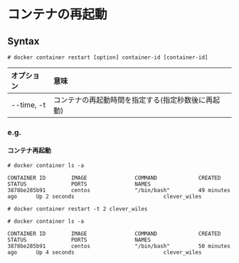 # コンテナの再起動
## Syntax
```
# docker container restart [option] container-id [container-id]
```
|オプション|意味|
|:---|:---|
|--time, -t|コンテナの再起動時間を指定する(指定秒数後に再起動)|
### e.g.
#### コンテナ再起動
```
# docker container ls -a
```
```
CONTAINER ID        IMAGE               COMMAND             CREATED             STATUS              PORTS               NAMES
3878be285b91        centos              "/bin/bash"         49 minutes ago      Up 2 seconds                            clever_wiles
```
```
# docker container restart -t 2 clever_wiles
```
```
# docker container ls -a
```
```
CONTAINER ID        IMAGE               COMMAND             CREATED             STATUS              PORTS               NAMES
3878be285b91        centos              "/bin/bash"         50 minutes ago      Up 4 seconds                            clever_wiles
```
